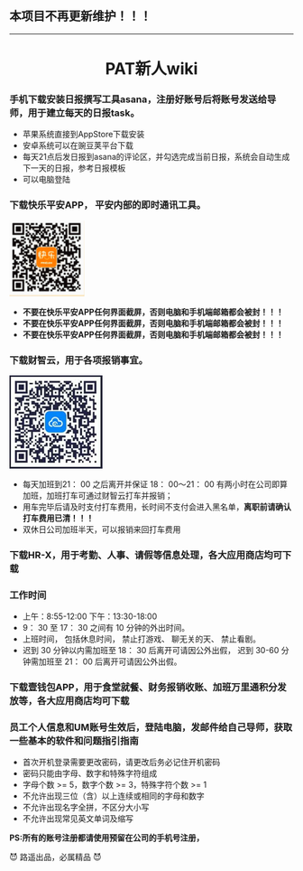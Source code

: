 ## 本项目不再更新维护！！！
***
<h1 style="text-align:center">PAT新人wiki </h1>

### 手机下载安装日报撰写工具asana，注册好账号后将账号发送给导师，用于建立每天的日报task。

* 苹果系统直接到AppStore下载安装
* 安卓系统可以在豌豆荚平台下载
* 每天21点后发日报到asana的评论区，并勾选完成当前日报，系统会自动生成下一天的日报，参考日报模板
* 可以电脑登陆

### 下载快乐平安APP， 平安内部的即时通讯工具。

![快乐平安](./快乐平安.png)

* **不要在快乐平安APP任何界面截屏，否则电脑和手机端邮箱都会被封！！！**
* **不要在快乐平安APP任何界面截屏，否则电脑和手机端邮箱都会被封！！！**
* **不要在快乐平安APP任何界面截屏，否则电脑和手机端邮箱都会被封！！！**

### 下载财智云，用于各项报销事宜。

![财智云](./财智云.png)

* 每天加班到21： 00 之后离开并保证 18： 00～21： 00 有两小时在公司即算加班，加班打车可通过财智云打车并报销；
* 用车完毕后请及时支付打车费用，长时间不支付会进入黑名单，**离职前请确认打车费用已清！！！**
* 双休日公司加班半天，可以报销来回打车费用

### 下载HR-X，用于考勤、人事、请假等信息处理，各大应用商店均可下载

### 工作时间
* 上午：8:55-12:00	下午：13:30-18:00
* 9： 30 至 17： 30 之间有 10 分钟的外出时间。
* 上班时间， 包括休息时间， 禁止打游戏、 聊无关的天、 禁止看剧。
* 迟到 30 分钟以内需加班至 18： 30 后离开可请因公外出假， 迟到 30-60 分钟需加班至
  21： 00 后离开可请因公外出假。 

### 下载壹钱包APP，用于食堂就餐、财务报销收账、加班万里通积分发放等，各大应用商店均可下载

###  员工个人信息和UM账号生效后，登陆电脑，发邮件给自己导师，获取一些基本的软件和问题指引指南
* 首次开机登录需要更改密码，请更改后务必记住开机密码
* 密码只能由字母、数字和特殊字符组成
* 字母个数 >= 5，数字个数 >= 3，特殊字符个数 >= 1
* 不允许出现三位（含）以上连续或相同的字母和数字
* 不允许出现名字全拼，不区分大小写
* 不允许出现常见英文单词及缩写

**PS:所有的账号注册都请使用预留在公司的手机号注册，**

:smiling_imp: 路遥出品，必属精品​ :smiling_imp:

